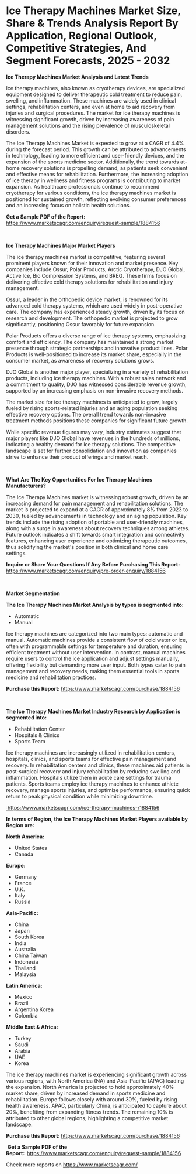 <p><h1>Ice Therapy Machines Market Size, Share & Trends Analysis Report By Application, Regional Outlook, Competitive Strategies, And Segment Forecasts, 2025 - 2032</h1></p><p><strong>Ice Therapy Machines Market Analysis and Latest Trends</strong></p>
<p><p>Ice therapy machines, also known as cryotherapy devices, are specialized equipment designed to deliver therapeutic cold treatment to reduce pain, swelling, and inflammation. These machines are widely used in clinical settings, rehabilitation centers, and even at home to aid recovery from injuries and surgical procedures. The market for ice therapy machines is witnessing significant growth, driven by increasing awareness of pain management solutions and the rising prevalence of musculoskeletal disorders.</p><p>The Ice Therapy Machines Market is expected to grow at a CAGR of 4.4% during the forecast period. This growth can be attributed to advancements in technology, leading to more efficient and user-friendly devices, and the expansion of the sports medicine sector. Additionally, the trend towards at-home recovery solutions is propelling demand, as patients seek convenient and effective means for rehabilitation. Furthermore, the increasing adoption of ice therapy in wellness and fitness programs is contributing to market expansion. As healthcare professionals continue to recommend cryotherapy for various conditions, the ice therapy machines market is positioned for sustained growth, reflecting evolving consumer preferences and an increasing focus on holistic health solutions.</p></p>
<p><strong>Get a Sample PDF of the Report:&nbsp;</strong> <a href="https://www.marketscagr.com/enquiry/request-sample/1884156?utm_campaign=2095&utm_medium=2&utm_source=Github&utm_content=ia&utm_term=04032025&utm_id=ice-therapy-machines">https://www.marketscagr.com/enquiry/request-sample/1884156</a></p>
<p>&nbsp;</p>
<p><strong>Ice Therapy Machines Major Market Players</strong></p>
<p><p>The ice therapy machines market is competitive, featuring several prominent players known for their innovation and market presence. Key companies include Ossur, Polar Products, Arctic Cryotherapy, DJO Global, Active Ice, Bio Compression Systems, and BREG. These firms focus on delivering effective cold therapy solutions for rehabilitation and injury management.</p><p>Ossur, a leader in the orthopedic device market, is renowned for its advanced cold therapy systems, which are used widely in post-operative care. The company has experienced steady growth, driven by its focus on research and development. The orthopedic market is projected to grow significantly, positioning Ossur favorably for future expansion.</p><p>Polar Products offers a diverse range of ice therapy systems, emphasizing comfort and efficiency. The company has maintained a strong market presence through strategic partnerships and innovative product lines. Polar Products is well-positioned to increase its market share, especially in the consumer market, as awareness of recovery solutions grows.</p><p>DJO Global is another major player, specializing in a variety of rehabilitation products, including ice therapy machines. With a robust sales network and a commitment to quality, DJO has witnessed considerable revenue growth, supported by an increasing emphasis on non-invasive recovery methods.</p><p>The market size for ice therapy machines is anticipated to grow, largely fueled by rising sports-related injuries and an aging population seeking effective recovery options. The overall trend towards non-invasive treatment methods positions these companies for significant future growth.</p><p>While specific revenue figures may vary, industry estimates suggest that major players like DJO Global have revenues in the hundreds of millions, indicating a healthy demand for ice therapy solutions. The competitive landscape is set for further consolidation and innovation as companies strive to enhance their product offerings and market reach.</p></p>
<p>&nbsp;</p>
<p><strong>What Are The Key Opportunities For Ice Therapy Machines Manufacturers?</strong></p>
<p><p>The Ice Therapy Machines market is witnessing robust growth, driven by an increasing demand for pain management and rehabilitation solutions. The market is projected to expand at a CAGR of approximately 8% from 2023 to 2030, fueled by advancements in technology and an aging population. Key trends include the rising adoption of portable and user-friendly machines, along with a surge in awareness about recovery techniques among athletes. Future outlook indicates a shift towards smart integration and connectivity features, enhancing user experience and optimizing therapeutic outcomes, thus solidifying the market's position in both clinical and home care settings.</p></p>
<p><strong>Inquire or Share Your Questions If Any Before Purchasing This Report:</strong> <a href="https://www.marketscagr.com/enquiry/pre-order-enquiry/1884156?utm_campaign=2095&utm_medium=2&utm_source=Github&utm_content=ia&utm_term=04032025&utm_id=ice-therapy-machines">https://www.marketscagr.com/enquiry/pre-order-enquiry/1884156</a></p>
<p>&nbsp;</p>
<p><strong>Market Segmentation</strong></p>
<p><strong>The Ice Therapy Machines Market Analysis by types is segmented into:</strong></p>
<p><ul><li>Automatic</li><li>Manual</li></ul></p>
<p><p>Ice therapy machines are categorized into two main types: automatic and manual. Automatic machines provide a consistent flow of cold water or ice, often with programmable settings for temperature and duration, ensuring efficient treatment without user intervention. In contrast, manual machines require users to control the ice application and adjust settings manually, offering flexibility but demanding more user input. Both types cater to pain management and recovery needs, making them essential tools in sports medicine and rehabilitation practices.</p></p>
<p><strong>Purchase this Report:&nbsp;</strong><a href="https://www.marketscagr.com/purchase/1884156?utm_campaign=2095&utm_medium=2&utm_source=Github&utm_content=ia&utm_term=04032025&utm_id=ice-therapy-machines">https://www.marketscagr.com/purchase/1884156</a></p>
<p>&nbsp;</p>
<p><strong>The Ice Therapy Machines Market Industry Research by Application is segmented into:</strong></p>
<p><ul><li>Rehabilitation Center</li><li>Hospitals & Clinics</li><li>Sports Team</li></ul></p>
<p><p>Ice therapy machines are increasingly utilized in rehabilitation centers, hospitals, clinics, and sports teams for effective pain management and recovery. In rehabilitation centers and clinics, these machines aid patients in post-surgical recovery and injury rehabilitation by reducing swelling and inflammation. Hospitals utilize them in acute care settings for trauma patients. Sports teams employ ice therapy machines to enhance athlete recovery, manage sports injuries, and optimize performance, ensuring quick return to peak physical condition while minimizing downtime.</p></p>
<p><a href="https://www.marketscagr.com/ice-therapy-machines-r1884156?utm_campaign=2095&utm_medium=2&utm_source=Github&utm_content=ia&utm_term=04032025&utm_id=ice-therapy-machines">&nbsp;https://www.marketscagr.com/ice-therapy-machines-r1884156</a></p>
<p><strong>In terms of Region, the Ice Therapy Machines Market Players available by Region are:</strong></p>
<p>
    <p> <strong> North America: </strong>
        <ul>
            <li>United States</li>
            <li>Canada</li>
        </ul>
        </p> 
    <p> <strong> Europe: </strong>
        <ul>
            <li>Germany</li>
            <li>France</li>
            <li>U.K.</li>
            <li>Italy</li>
            <li>Russia</li>
        </ul>
        </p> 
    <p> <strong> Asia-Pacific: </strong>
        <ul>
            <li>China</li>
            <li>Japan</li>
            <li>South Korea</li>
            <li>India</li>
            <li>Australia</li>
            <li>China Taiwan</li>
            <li>Indonesia</li>
            <li>Thailand</li>
            <li>Malaysia</li>
        </ul>
        </p> 
    <p> <strong> Latin America: </strong>
        <ul>
            <li>Mexico</li>
            <li>Brazil</li>
            <li>Argentina Korea</li>
            <li>Colombia</li>
        </ul>
        </p> 
    <p> <strong> Middle East & Africa: </strong>
        <ul>
            <li>Turkey</li>
            <li>Saudi</li>
            <li>Arabia</li>
            <li>UAE</li>
            <li>Korea</li>
        </ul>
    </p>
    </p>
<p><p>The ice therapy machines market is experiencing significant growth across various regions, with North America (NA) and Asia-Pacific (APAC) leading the expansion. North America is projected to hold approximately 40% market share, driven by increased demand in sports medicine and rehabilitation. Europe follows closely with around 30%, fueled by rising health awareness. APAC, particularly China, is anticipated to capture about 20%, benefiting from expanding fitness trends. The remaining 10% is attributed to other global regions, highlighting a competitive market landscape.</p></p>
<p><strong>Purchase this Report: </strong><a href="https://www.marketscagr.com/purchase/1884156?utm_campaign=2095&utm_medium=2&utm_source=Github&utm_content=ia&utm_term=04032025&utm_id=ice-therapy-machines">https://www.marketscagr.com/purchase/1884156</a></p>
<p>&nbsp;<strong>Get a Sample PDF of the Report:&nbsp;&nbsp;</strong><a href="https://www.marketscagr.com/enquiry/request-sample/1884156?utm_campaign=2095&utm_medium=2&utm_source=Github&utm_content=ia&utm_term=04032025&utm_id=ice-therapy-machines">https://www.marketscagr.com/enquiry/request-sample/1884156</a></p>
<p><strong></strong></p>
<p>Check more reports on <a href="https://www.marketscagr.com/?utm_campaign=2095&utm_medium=2&utm_source=Github&utm_content=ia&utm_term=04032025&utm_id=ice-therapy-machines">https://www.marketscagr.com/</a></p>
